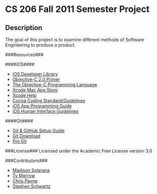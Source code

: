 CS 206 Fall 2011 Semester Project
=================================

Description
-----------
The goal of this project is to examine different methods of Software Engineering to produce a product.

###Resources###

####iOS####
* [iOS Developer Library](http://developer.apple.com/library/ios/navigation/)
* [Objective-C 2.0 Primer](http://developer.apple.com/library/ios/#referencelibrary/GettingStarted/Learning_Objective-C_A_Primer/_index.html#//apple_ref/doc/uid/TP40007594)
* [The Objective-C Programming Language](http://developer.apple.com/library/ios/#documentation/Cocoa/Conceptual/ObjectiveC/Introduction/introObjectiveC.html#//apple_ref/doc/uid/TP30001163)
* [Xcode Mac App Store](http://itunes.apple.com/us/app/xcode/id448457090?mt=12)
* [Xcode Help](http://developer.apple.com/library/ios/#documentation/IDEs/Reference/xcode_help-collection/_index.html#//apple_ref/doc/uid/TP40009996)
* [Cocoa Coding Standard/Guidelines](http://developer.apple.com/library/mac/#documentation/Cocoa/Conceptual/CodingGuidelines/CodingGuidelines.html)
* [iOS App Programming Guide](http://developer.apple.com/library/ios/#documentation/iphone/conceptual/iphoneosprogrammingguide/Introduction/Introduction.html)
* [iOS Human Interface Guidelines](http://developer.apple.com/library/ios/#documentation/UserExperience/Conceptual/MobileHIG/Introduction/Introduction.html#//apple_ref/doc/uid/TP40006556)

####Git####
* [Git & GitHub Setup Guide](http://help.github.com/set-up-git-redirect)
* [Git Download](http://git-scm.com/download)
* [Pro Git](http://progit.org/)

###License###
Licensed under the Academic Free License version 3.0

###Contributors###

* [Madison Solarana](mailto:masz89@mail.mst.edu)
* [Ty Morrow](mailto:tyler.morrow@mst.edu)
* [Chris Payne](mailto:clpg24@mst.edu)
* [Stephen Schwartz](mailto:sasyv6@mail.mst.edu)